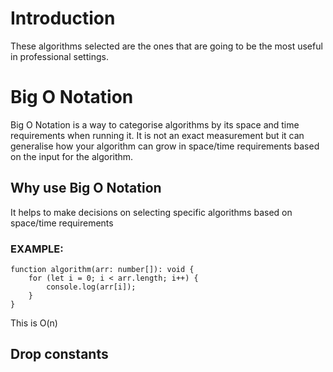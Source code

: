 # Introduction

These algorithms selected are the ones that are going to be the most useful in professional settings.

# Big O Notation
Big O Notation is a way to categorise algorithms by its space and time requirements when running it. It is not an exact measurement but it can generalise how your algorithm can grow in space/time requirements based on the input for the algorithm.

## Why use Big O Notation
It helps to make decisions on selecting specific algorithms based on space/time requirements

### EXAMPLE:
```
function algorithm(arr: number[]): void {
    for (let i = 0; i < arr.length; i++) {
        console.log(arr[i]);
    }
}
```
This is O(n)

## Drop constants
